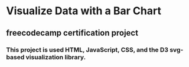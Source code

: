 # Visualize Data with a Bar Chart

## freecodecamp certification project

### This project is used HTML, JavaScript, CSS, and the D3 svg-based visualization library.
